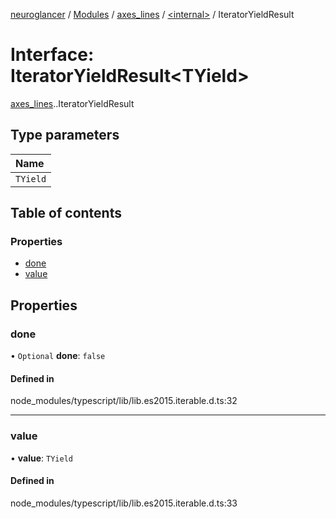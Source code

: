 [neuroglancer](../README.md) / [Modules](../modules.md) / [axes\_lines](../modules/axes_lines.md) / [<internal\>](../modules/axes_lines._internal_.md) / IteratorYieldResult

# Interface: IteratorYieldResult<TYield\>

[axes_lines](../modules/axes_lines.md).[<internal>](../modules/axes_lines._internal_.md).IteratorYieldResult

## Type parameters

| Name |
| :------ |
| `TYield` |

## Table of contents

### Properties

- [done](axes_lines._internal_.IteratorYieldResult.md#done)
- [value](axes_lines._internal_.IteratorYieldResult.md#value)

## Properties

### done

• `Optional` **done**: ``false``

#### Defined in

node_modules/typescript/lib/lib.es2015.iterable.d.ts:32

___

### value

• **value**: `TYield`

#### Defined in

node_modules/typescript/lib/lib.es2015.iterable.d.ts:33
